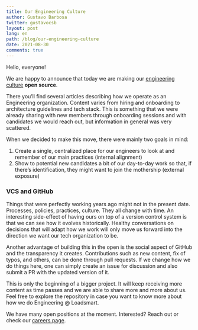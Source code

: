 ```yaml
---
title: Our Engineering Culture
author: Gustavo Barbosa
twitter: gustavocsb
layout: post
lang: en
path: /blog/our-engineering-culture
date: 2021-08-30
comments: true
---
```

Hello, everyone!

We are happy to announce that today we are making our [engineering culture](https://github.com/loadsmart/culture) **open source**.

There you’ll find several articles describing how we operate as an Engineering organization. Content varies from hiring and onboarding to architecture guidelines and tech stack. This is something that we were already sharing with new members through onboarding sessions and with candidates we would reach out, but information in general was very scattered.

When we decided to make this move, there were mainly two goals in mind:
1. Create a single, centralized place for our engineers to look at and remember of our main practices (internal alignment)
2. Show to potential new candidates a bit of our day-to-day work so that, if there’s identification, they might want to join the mothership (external exposure)

### VCS and GitHub

Things that were perfectly working years ago might not in the present date. Processes, policies, practices, culture. They all change with time. An interesting side-effect of having ours on top of a version control system is that we can see how it evolves historically. Healthy conversations on decisions that will adapt how we work will only move us forward into the direction we want our tech organization to be.

Another advantage of building this in the open is the social aspect of GitHub and the transparency it creates. Contributions such as new content, fix of typos, and others, can be done through pull requests. If we change how we do things here, one can simply create an issue for discussion and also submit a PR with the updated version of it. 

This is only the beginning of a bigger project. It will keep receiving more content as time passes and we are able to share more and more about us. Feel free to explore the repository in case you want to know more about how we do Engineering @ Loadsmart.

We have many open positions at the moment. Interested? Reach out or check our [careers page](https://loadsmart.com/careers/).